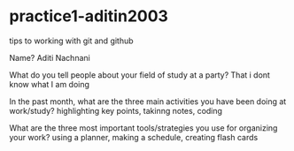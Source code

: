 # practice1-aditin2003
tips to working with git and github

Name? Aditi Nachnani

What do you tell people about your field of study at a party? That i dont know what I am doing

In the past month, what are the three main activities you have been doing at work/study? highlighting key points, takinng notes, coding

What are the three most important tools/strategies you use for organizing your work? using a planner, making a schedule, creating flash cards
